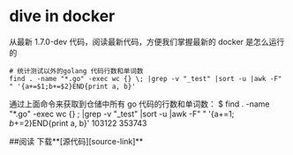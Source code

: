 dive in docker
=========================

从最新 1.7.0-dev 代码，阅读最新代码，方便我们掌握最新的 docker 是怎么运行的

	# 统计测试以外的golang 代码行数和单词数
	find . -name "*.go" -exec wc {} \; |grep -v "_test" |sort -u |awk -F" " '{a+=$1;b+=$2}END{print a, b}'

通过上面命令来获取到仓储中所有 go 代码的行数和单词数：
$ find . -name "*.go" -exec wc {} \; |grep -v "_test" |sort -u |awk -F" " '{a+=$1;b+=$2}END{print a, b}'
103122 353743

##阅读
下载**[源代码][source-link]**
